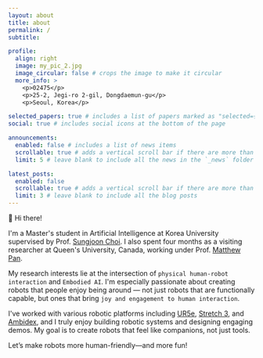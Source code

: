 ```yaml
---
layout: about
title: about
permalink: /
subtitle: 

profile:
  align: right
  image: my_pic_2.jpg
  image_circular: false # crops the image to make it circular
  more_info: >
    <p>02475</p>
    <p>25-2, Jegi-ro 2-gil, Dongdaemun-gu</p>
    <p>Seoul, Korea</p>

selected_papers: true # includes a list of papers marked as "selected={true}"
social: true # includes social icons at the bottom of the page

announcements:
  enabled: false # includes a list of news items
  scrollable: true # adds a vertical scroll bar if there are more than 3 news items
  limit: 5 # leave blank to include all the news in the `_news` folder

latest_posts:
  enabled: false
  scrollable: true # adds a vertical scroll bar if there are more than 3 new posts items
  limit: 3 # leave blank to include all the blog posts
---
```


👋 Hi there!

I'm a Master's student in Artificial Intelligence at Korea University supervised by Prof. [Sungjoon Choi](https://sites.google.com/view/sungjoon-choi/home). I also spent four months as a visiting researcher at Queen's University, Canada, working under Prof. [Matthew Pan](https://mithrilab.com/).

My research interests lie at the intersection of `physical human-robot interaction` and `Embodied AI`. I'm especially passionate about creating robots that people enjoy being around — not just robots that are functionally capable, but ones that bring `joy and engagement to human interaction`.

I've worked with various robotic platforms including [UR5e](https://www.universal-robots.com/products/ur5-robot/), [Stretch 3](https://hello-robot.com/product), and [Ambidex](https://www.naverlabs.com/en/ambidex), and I truly enjoy building robotic systems and designing engaging demos. My goal is to create robots that feel like companions, not just tools.

Let’s make robots more human-friendly—and more fun!
